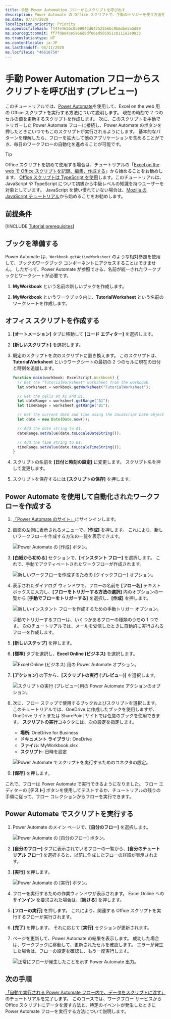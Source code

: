 ```yaml
---
title: 手動 Power Automation フローからスクリプトを呼び出す
description: Power Automate の Office スクリプトで、手動のトリガーを使う方法を説明します。
ms.date: 07/24/2020
localization_priority: Priority
ms.openlocfilehash: f447e465bc0b09043d64752266bc9b6dbe5a5d89
ms.sourcegitcommit: ff7fde04ce5a66d8df06ed505951c8111e2e9833
ms.translationtype: HT
ms.contentlocale: ja-JP
ms.lasthandoff: 08/11/2020
ms.locfileid: "46616758"
---
```

# <a name="call-scripts-from-a-manual-power-automate-flow-preview"></a>手動 Power Automation フローからスクリプトを呼び出す (プレビュー)

このチュートリアルでは、[Power Automate](https://flow.microsoft.com)を使用して、Excel on the web 用の Office スクリプトを実行する方法について説明します。 現在の時刻で 2 つのセルの値を更新するスクリプトを作成します。 次に、このスクリプトを手動でトリガーした Power Automate フローに接続し、Power Automate のボタンを押したときにいつでもこのスクリプトが実行されるようにします。 基本的なパターンを理解したら、フローを拡大して他のアプリケーションを含めることができ、毎日のワークフローの自動化を進めることが可能です。

> [!TIP]
> Office スクリプトを初めて使用する場合は、チュートリアルの「[Excel on the web で Office スクリプトを記録、編集、作成する](excel-tutorial.md)」から始めることをお勧めします。 [Office スクリプトは TypeScript を使用](../overview/code-editor-environment.md)します。このチュートリアルは、JavaScript や TypeScript について初級から中級レベルの知識を持つユーザーを対象としています。 JavaScript を使い慣れていない場合は、[Mozilla の JavaScript チュートリアル](https://developer.mozilla.org/docs/Web/JavaScript/Guide/Introduction)から始めることをお勧めします。

## <a name="prerequisites"></a>前提条件

[!INCLUDE [Tutorial prerequisites](../includes/power-automate-tutorial-prerequisites.md)]

## <a name="prepare-the-workbook"></a>ブックを準備する

Power Automate は、`Workbook.getActiveWorksheet` のような相対参照を使用して、ブックのワークブック コンポーネントにアクセスすることはできません。 したがって、Power Automate が参照できる、名前が統一されたワークブックとワークシートが必要です。

1. **MyWorkbook** という名前の新しいブックを作成します。

2. **MyWorkbook** というワークブック内に、**TutorialWorksheet** という名前のワークシートを作成します。

## <a name="create-an-office-script"></a>オフィス スクリプトを作成する

1. **[オートメーション]** タブに移動して **[コード エディター]** を選択します。

2. **[新しいスクリプト]** を選択します。

3. 既定のスクリプトを次のスクリプトに置き換えます。 このスクリプトは、**TutorialWorksheet** というワークシートの最初の 2 つのセルに現在の日付と時刻を追加します。

    ```TypeScript
    function main(workbook: ExcelScript.Workbook) {
      // Get the "TutorialWorksheet" worksheet from the workbook.
      let worksheet = workbook.getWorksheet("TutorialWorksheet");

      // Get the cells at A1 and B1.
      let dateRange = worksheet.getRange("A1");
      let timeRange = worksheet.getRange("B1");

      // Get the current date and time using the JavaScript Date object.
      let date = new Date(Date.now());

      // Add the date string to A1.
      dateRange.setValue(date.toLocaleDateString());

      // Add the time string to B1.
      timeRange.setValue(date.toLocaleTimeString());
    }
    ```

4. スクリプトの名前を **[日付と時刻の設定]** に変更します。 スクリプト名を押して変更します。

5. スクリプトを保存するには **[スクリプトの保存]** を押します。

## <a name="create-an-automated-workflow-with-power-automate"></a>Power Automate を使用して自動化されたワークフローを作成する

1. [「Power Automate のサイト」](https://flow.microsoft.com)にサインインします。

2. 画面の左側に表示されるメニューで、**[作成]** を押します。 これにより、新しいワークフローを作成する方法の一覧を表示できます。

    ![Power Automate の [作成] ボタン。](../images/power-automate-tutorial-1.png)

3. **[白紙から初める]** セクションで、**[インスタント フロー]** を選択します。 これで、手動でアクティベートされたワークフローが作成されます。

    ![新しいワークフローを作成するための [クイックフロー] オプション。](../images/power-automate-tutorial-2.png)

4. 表示されたダイアログ ウィンドウで、フローの名前を **[フロー名]** テキスト ボックスに入力し、**[フローをトリガーする方法の選択]** 内のオプションの一覧から **[手動でフローをトリガーする]** を選択し、**[作成]** を押します。

    ![新しいインスタント フローを作成するための手動トリガー オプション。](../images/power-automate-tutorial-3.png)

    手動でトリガーするフローは、いくつかあるフローの種類のうちの 1 つです。 次のチュートリアルでは、メールを受信したときに自動的に実行されるフローを作成します。

5. **[新しいステップ]** を押します。

6. **[標準]** タブを選択し、**Excel Online (ビジネス)** を選択します。

    ![Excel Online (ビジネス) 用の Power Automate オプション。](../images/power-automate-tutorial-4.png)

7. **[アクション]** の下から、**[スクリプトの実行 (プレビュー)]** を選択します。

    ![スクリプトの実行 (プレビュー)用の Power Automate アクションのオプション。](../images/power-automate-tutorial-5.png)

8. 次に、フロー ステップで使用するブックおよびスクリプトを選択します。 このチュートリアルでは、OneDrive に作成したブックを使用しますが、OneDrive サイトまたは SharePoint サイトでは任意のブックを使用できます。 **スクリプトの実行**コネクタには、次の設定を指定します。

    - **場所**: OneDrive for Business
    - **ドキュメント ライブラリ**: OneDrive
    - **ファイル**: MyWorkbook.xlsx
    - **スクリプト**: 日時を設定

    ![Power Automate でスクリプトを実行するためのコネクタの設定。](../images/power-automate-tutorial-6.png)

9. **[保存]** を押します。

これで、フローは Power Automate で実行できるようになりました。 フロー エディターの **[テスト]** ボタンを使用してテストするか、チュートリアルの残りの手順に従って、フロー コレクションからフローを実行できます。

## <a name="run-the-script-through-power-automate"></a>Power Automate でスクリプトを実行する

1. Power Automate のメイン ページで、**[自分のフロー]** を選択します。

    ![Power Automate の [自分のフロー] ボタン。](../images/power-automate-tutorial-7.png)

2. **[自分のフロー]** タブに表示されているフローの一覧から、**[自分のチュートリアル フロー]** を選択すると、以前に作成したフローの詳細が表示されます。

3. **[実行]** を押します。

    ![Power Automate の [実行] ボタン。](../images/power-automate-tutorial-8.png)

4. フローを実行するための作業ウィンドウが表示されます。 Excel Online への**サインイン** を要求された場合は、**[続ける]** を押します。

5. **[フローの実行]** を押します。 これにより、関連する Office スクリプトを実行するフローが実行されます。

6. **[完了]** を押します。 それに応じて **[実行]** セクションが更新されます。

7. ページを更新して、Power Automate の結果を表示します。 成功した場合は、ワークブックに移動して、更新されたセルを確認します。 エラーが発生した場合は、フローの設定を確認し、もう一度実行します。

    ![正常にフローが発生したことを示す Power Automate 出力。](../images/power-automate-tutorial-9.png)

## <a name="next-steps"></a>次の手順

[「自動で実行される Power Automate フロー内で、データをスクリプトに渡す」](excel-power-automate-trigger.md)のチュートリアルを完了します。 このコースでは、ワークフロー サービスから Office スクリプトにデータを渡す方法と、特定のイベントが発生したときに Power Automate フローを実行する方法について説明します。
